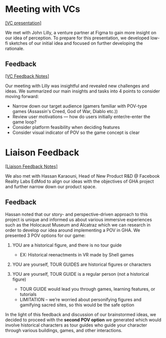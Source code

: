 # Meeting with VCs
[[VC presentation]](https://docs.google.com/presentation/d/1hAum3pAMinpqGr0E7IOS20ojcgFvhOYFbZgACu26sFo/edit?usp=sharing)

We met with John Lilly, a venture partner at Figma to gain more insight on our idea of perception. To prepare for this presentation, we developed low-fi sketches of our initial idea and focused on further developing the rationale.

## Feedback
[[VC Feedback Notes]](https://docs.google.com/document/d/1ZH59OnDOm5BVECiSF1nEXjq6-8WF21II59f_hnf7dQ8/edit?usp=sharing)

Our meeting with Lilly was insightful and revealed new challenges and ideas. We summarized our main insights and tasks into 4 points to consider moving forward:
* Narrow down our target audience (gamers familiar with POV-type games (Assassin's Creed, God of War, Diablo etc.))
* Review user motivations — how do users initially enter/re-enter the game loop?
* Consider platform feasibility when deciding features
* Consider visual indicator of POV so the game concept is clear

# Liaison Feedback
[[Liaison Feedback Notes]](https://docs.google.com/document/d/1ZH59OnDOm5BVECiSF1nEXjq6-8WF21II59f_hnf7dQ8/edit?usp=sharing)

We also met with Hassan Karaouni, Head of New Product R&D @ Facebook Reality Labs EdMod to align our ideas with the objectives of GHA project and further narrow down our product space. 

## Feedback
Hassan noted that our story- and perspective-driven approach to this project is unique and informed us about various immersive experiences such as the Holocaust Museum and Alcatraz which we can research in order to develop our idea around implementing a POV in GHA. We presented 3 POV options for our game:

1. YOU are a historical figure, and there is no tour guide
    * EX: Historical reenactments in VR made by Shell games

2. YOU are yourself, TOUR GUIDES are historical figures or characters

3. YOU are yourself, TOUR GUIDE is a regular person (not a historical figure)
    * TOUR GUIDE would lead you through games, learning features, or tutorials
    * LIMITATION – we’re worried about personifying figures and gamifying sacred sites, so this would be the safe option


In the light of this feedback and discussion of our brainstormed ideas, we decided to proceed with the **second POV option** we generated which would involve historical characters as tour guides who guide your character through various buildings, games, and other interactions.